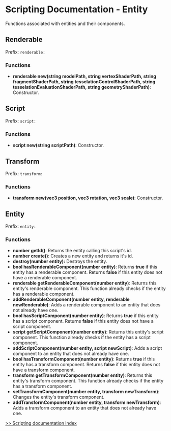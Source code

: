 # Scripting Documentation - Entity
Functions associated with entities and their components.

## Renderable
Prefix: ``renderable:``

### Functions
- **renderable new(string modelPath, string vertexShaderPath, string fragmentShaderPath, string tesselationControlShaderPath, string tesselationEvaluationShaderPath, string geometryShaderPath)**: Constructor.

## Script
Prefix: ``script:``

### Functions
- **script new(string scriptPath)**: Constructor.

## Transform
Prefix: ``transform:``

### Functions
- **transform new(vec3 position, vec3 rotation, vec3 scale)**: Constructor.

## Entity
Prefix: ``entity:``

### Functions
- **number getId()**: Returns the entity calling this script's id.
- **number create()**: Creates a new entity and returns it's id.
- **destroy(number entity):** Destroys the entity.
- **bool hasRenderableComponent(number entity)**: Returns **true** if this entity has a renderable component. Returns **false** if this entity does not have a renderable component.
- **renderable getRenderableComponent(number entity)**: Returns this entity's renderable component. This function already checks if the entity has a renderable component.
- **addRenderableComponent(number entity, renderable newRenderable)**: Adds a renderable component to an entity that does not already have one.
- **bool hasScriptComponent(number entity)**: Returns **true** if this entity has a script component. Returns **false** if this entity does not have a script component.
- **script getScriptComponent(number entity)**: Returns this entity's script component. This function already checks if the entity has a script component.
- **addScriptComponent(number entity, script newScript)**: Adds a script component to an entity that does not already have one.
- **bool hasTransformComponent(number entity)**: Returns **true** if this entity has a transform component. Returns **false** if this entity does not have a transform component.
- **transform getTransformComponent(number entity)**: Returns this entity's transform component. This function already checks if the entity has a transform component.
- **setTransformComponent(number entity, transform newTransform)**: Changes the entity's transform component.
- **addTransformComponent(number entity, transform newTransform)**: Adds a transform component to an entity that does not already have one.

[>> Scripting documentation index](../index.md)